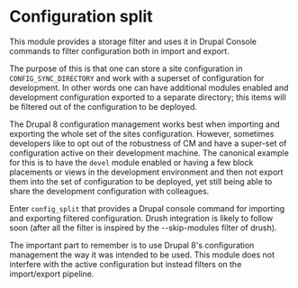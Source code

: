 # Configuration split

This module provides a storage filter and uses it in Drupal Console commands
to filter configuration both in import and export.

The purpose of this is that one can store a site configuration in
<code>CONFIG_SYNC_DIRECTORY</code> and work with a superset of configuration for
development.
In other words one can have additional modules enabled and development
configuration exported to a separate directory; this items will be filtered out
of the configuration to be deployed.

The Drupal 8 configuration management works best when importing and exporting the
whole set of the sites configuration. However, sometimes developers like to opt out
of the robustness of CM and have a super-set of configuration active on their
development machine. The canonical example for this is to have the <code>devel</code>
module enabled or having a few block placements or views in the development
environment and then not export them into the set of configuration to be deployed,
yet still being able to share the development configuration with colleagues.

Enter <code>config_split</code> that provides a Drupal console command for
importing and exporting filtered configuration. Drush integration is likely to
follow soon (after all the filter is inspired by the --skip-modules filter of drush).

The important part to remember is to use Drupal 8's configuration management
the way it was intended to be used. This module does not interfere with the active
configuration but instead filters on the import/export pipeline.
